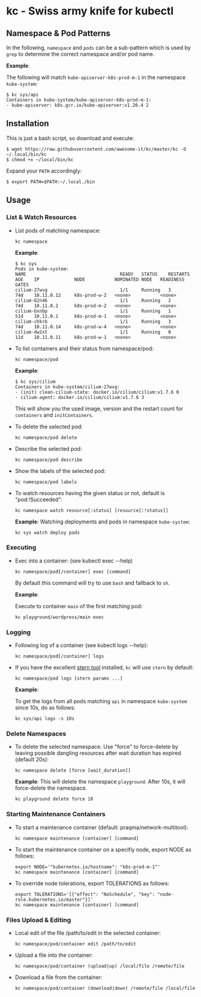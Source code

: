 # kc - Swiss army knife for kubectl

## Namespace & Pod Patterns

In the following, `namespace` and `pods` can be a sub-pattern which is used by `grep` to determine the correct namespace and/or pod name. 

**Example**:

The following will match `kube-apiserver-k8s-prod-m-1` in the namespace `kube-system`:
```
$ kc sys/api
Containers in kube-system/kube-apiserver-k8s-prod-m-1:
- kube-apiserver: k8s.gcr.io/kube-apiserver:v1.20.4 2
```

## Installation

This is just a bash script, so download and execute:

```
$ wget https://raw.githubusercontent.com/awesome-it/kc/master/kc -O ~/.local/bin/kc
$ chmod +x ~/local/bin/kc
```

Expand your `PATH` accordingly:

```
$ export PATH=$PATH:~/.local./bin
```

## Usage

### List & Watch Resources

* List pods of matching namespace:
  ```
  kc namespace
  ```

  **Example**:
  ```
  $ kc sys
  Pods in kube-system:
  NAME                                   READY   STATUS    RESTARTS   AGE    IP             NODE           NOMINATED NODE   READINESS GATES
  cilium-27wvg                           1/1     Running   3          74d    10.11.0.12     k8s-prod-w-2   <none>           <none>
  cilium-62n46                           1/1     Running   2          74d    10.11.0.2      k8s-prod-m-2   <none>           <none>
  cilium-bxnbp                           1/1     Running   1          51d    10.11.0.1      k8s-prod-m-1   <none>           <none>
  cilium-chkrb                           1/1     Running   3          74d    10.11.0.14     k8s-prod-w-4   <none>           <none>
  cilium-dw2xt                           1/1     Running   0          11d    10.11.0.11     k8s-prod-w-1   <none>           <none>
  ```

* To list containers and their status from namespace/pod:
  ```
  kc namespace/pod
  ```

  **Example**:
  ```
  $ kc sys/cilium
  Containers in kube-system/cilium-27wvg:
  - (init) clean-cilium-state: docker.io/cilium/cilium:v1.7.6 0
  - cilium-agent: docker.io/cilium/cilium:v1.7.6 3
  ```
  
  This will show you the used image, version and the restart count for `containers` and `initContainers`.


* To delete the selected pod:
  ```
  kc namespace/pod delete
  ```

* Describe the selected pod:
  ```
  kc namespace/pod describe
  ```

* Show the labels of the selected pod:
  ```
  kc namespace/pod labels
  ```

* To watch resources having the given status or not, default is "pod:!Succeeded":
  ```
  kc namespace watch resource[:status] [resource[:!status]]
  ```

  **Example**:
  Watching deployments and pods in namespace `kube-system`:
  ```
  kc sys watch deploy pods
  ```

### Executing  

* Exec into a container: (see kubectl exec --help)
  ```
  kc namespace/pod[/container] exec [command]  
  ```

  By default this command will try to use `bash` and fallback to `sh`.

  **Example**:

  Execute to container `main` of the first matching pod:
  ```
  kc playground/wordpress/main exec
  ```

### Logging

* Following log of a container (see kubectl logs --help):  
  ```
  kc namespace/pod[/container] logs
  ```

* If you have the excellent [stern tool](https://github.com/wercker/stern) installed, `kc` will use `stern` by default:
  ```
  kc namespace/pod logs [stern params ...]
  ```

  **Example**:

  To get the logs from all pods matching `api` in namespace `kube-system` since 10s, do as follows:
  ```
  kc sys/api logs -s 10s
  ```

### Delete Namespaces

* To delete the selected namespace. Use "force" to force-delete by leaving possible dangling resources after wait duration has expired (default 20s):
  ```
  kc namespace delete [force [wait_duration]]
  ```

  **Example**:
  This will delete the namespace `playground`. After 10s, it will force-delete the namespace.
  ```
  kc playground delete force 10
  ```

### Starting Maintenance Containers

* To start a maintenance container (default: praqma/network-multitool):
  ```
  kc namespace maintenance [container] [command]
  ```

* To start the maintenance container on a specifiy node, export NODE as follows:
  ```
  export NODE='"kubernetes.io/hostname": "k8s-prod-m-1"'
  kc namespace maintenance [container] [command]
  ```

* To override node tolerations, export TOLERATIONS as follows:
  ```
  export TOLERATIONS='[{"effect": "NoSchedule", "key": "node-role.kubernetes.io/master"}]'
  kc namespace maintenance [container] [command]
  ```

### Files Upload & Editing

* Local edit of the file /path/to/edit in the selected container:
  ```
  kc namespace/pod/container edit /path/to/edit
  ```

* Upload a file into the container:
  ```
  kc namespace/pod/container (upload|up) /local/file /remote/file
  ```

* Download a file from the container:
  ```
  kc namespace/pod/container (download|down) /remote/file /local/file
  ```
